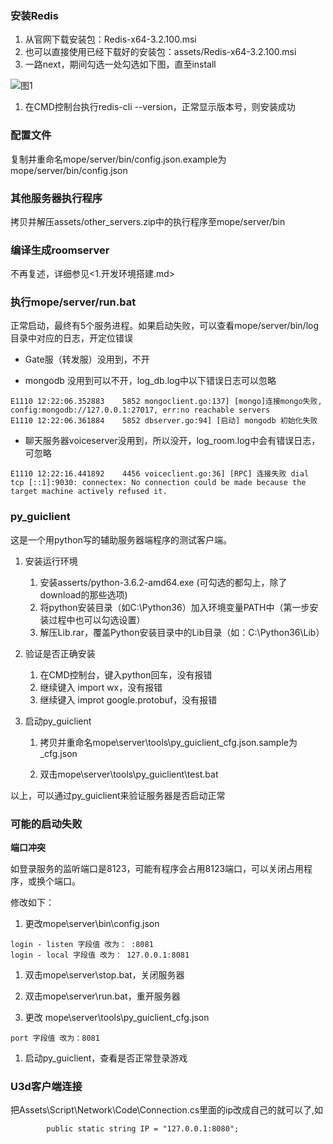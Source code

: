 ### 安装Redis

  1. 从官网下载安装包：Redis-x64-3.2.100.msi
  1. 也可以直接使用已经下载好的安装包：assets/Redis-x64-3.2.100.msi
  1. 一路next，期间勾选一处勾选如下图，直至install
  
  ![图1](https://gitee.com/GaDevGo/mope/raw/master/server/doc/1.启动程序/assets/e.jpg)
  
  1. 在CMD控制台执行redis-cli --version，正常显示版本号，则安装成功


### 配置文件

复制并重命名mope/server/bin/config.json.example为mope/server/bin/config.json


### 其他服务器执行程序

拷贝并解压assets/other_servers.zip中的执行程序至mope/server/bin


### 编译生成roomserver

不再复述，详细参见<1.开发环境搭建.md>


### 执行mope/server/run.bat

正常启动，最终有5个服务进程。如果启动失败，可以查看mope/server/bin/log目录中对应的日志，开定位错误

* Gate服（转发服）没用到，不开

* mongodb 没用到可以不开，log_db.log中以下错误日志可以忽略
```
E1110 12:22:06.352883    5852 mongoclient.go:137] [mongo]连接mongo失败, config:mongodb://127.0.0.1:27017, err:no reachable servers
E1110 12:22:06.361884    5852 dbserver.go:94] [启动] mongodb 初始化失败
```

* 聊天服务器voiceserver没用到，所以没开，log_room.log中会有错误日志，可忽略
```
E1110 12:22:16.441892    4456 voiceclient.go:36] [RPC] 连接失败 dial tcp [::1]:9030: connectex: No connection could be made because the target machine actively refused it.
```

### py_guiclient

这是一个用python写的辅助服务器端程序的测试客户端。

1. 安装运行环境

   1. 安装asserts/python-3.6.2-amd64.exe (可勾选的都勾上，除了download的那些选项)
   1. 将python安装目录（如C:\Python36）加入环境变量PATH中（第一步安装过程中也可以勾选设置）
   1. 解压Lib.rar，覆盖Python安装目录中的Lib目录（如：C:\Python36\Lib）

1. 验证是否正确安装

   1. 在CMD控制台，键入python回车，没有报错
   1. 继续键入 import wx，没有报错
   1. 继续键入 improt google.protobuf，没有报错

1. 启动py_guiclient

   1. 拷贝并重命名mope\server\tools\py_guiclient\_cfg.json.sample为_cfg.json

   1. 双击mope\server\tools\py_guiclient\test.bat


以上，可以通过py_guiclient来验证服务器是否启动正常


### 可能的启动失败

**端口冲突**

如登录服务的监听端口是8123，可能有程序会占用8123端口，可以关闭占用程序，或换个端口。

修改如下：

  1. 更改mope\server\bin\config.json
    
    login - listen 字段值 改为： :8081
    login - local 字段值 改为： 127.0.0.1:8081

  1. 双击mope\server\stop.bat，关闭服务器
    
  1. 双击mope\server\run.bat，重开服务器

  1. 更改 mope\server\tools\py_guiclient\_cfg.json

    port 字段值 改为：8081

  1. 启动py_guiclient，查看是否正常登录游戏

### U3d客户端连接
把Assets\Script\Network\Code\Connection.cs里面的ip改成自己的就可以了,如
```
        public static string IP = "127.0.0.1:8080";
```


